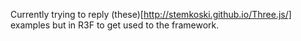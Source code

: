 Currently trying to reply (these)[http://stemkoski.github.io/Three.js/] examples but in R3F to get used to the framework.
